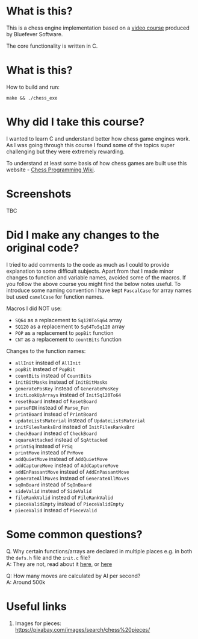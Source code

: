 # What is this?

This is a chess engine implementation based on a
[video course](https://www.youtube.com/playlist?list=PLZ1QII7yudbc-Ky058TEaOstZHVbT-2hg) produced by Bluefever Software.

The core functionality is written in C.

# What is this?

How to build and run:

    make && ./chess_exe

# Why did I take this course?

I wanted to learn C and understand better how chess game engines work. As I was going through this course I found some of the topics super challenging but they were extremely rewarding.

To understand at least some basis of how chess games are built use this website - [Chess Programming Wiki](https://www.chessprogramming.org/Main_Page).

# Screenshots

TBC

# Did I make any changes to the original code?

I tried to add comments to the code as much as I could to provide explanation to some difficult subjects. Apart from that I made minor changes to function and variable names, avoided some of the macros. If you follow the above course you might find the below notes useful. To introduce some naming convention I have kept `PascalCase` for array names but used `camelCase` for function names.

Macros I did NOT use:

* `SQ64` as a replacement to `Sq120ToSq64` array
* `SQ120` as a replacement to `Sq64ToSq120` array
* `POP` as a replacement to `popBit` function
* `CNT` as a replacement to `countBits` function

Changes to the function names:

* `allInit` instead of `AllInit`
* `popBit` instead of `PopBit`
* `countBits` instead of `CountBits`
* `initBitMasks` instead of `InitBitMasks`
* `generatePosKey` instead of `GeneratePosKey`
* `initLookUpArrays` instead of `InitSq120To64`
* `resetBoard` instead of `ResetBoard`
* `parseFEN` instead of `Parse_Fen`
* `printBoard` instead of `PrintBoard`
* `updateListsMaterial` instead of `UpdateListsMaterial`
* `initFilesRanksBrd` instead of `InitFilesRanksBrd`
* `checkBoard` instead of `CheckBoard`
* `squareAttacked` instead of `SqAttacked`
* `printSq` instead of `PrSq`
* `printMove` instead of `PrMove`
* `addQuietMove` instead of `AddQuietMove`
* `addCaptureMove` instead of `AddCaptureMove`
* `addEnPassantMove` instead of `AddEnPassantMove`
* `generateAllMoves` instead of `GenerateAllMoves`
* `sqOnBoard` instead of `SqOnBoard`
* `sideValid` instead of `SideValid`
* `fileRankValid` instead of `FileRankValid`
* `pieceValidEmpty` instead of `PieceValidEmpty`
* `pieceValid` instead of `PieceValid`


# Some common questions?

Q. Why certain functions/arrays are declared in multiple places e.g. in both the `defs.h` file and the `init.c` file?  
A: They are not, read about it [here](https://en.wikipedia.org/wiki/External_variable#Example_.28C_programming_language.29), or [here](https://stackoverflow.com/a/1433387)

Q: How many moves are calculated by AI per second?  
A: Around 500k

# Useful links

1. Images for pieces: https://pixabay.com/images/search/chess%20pieces/
